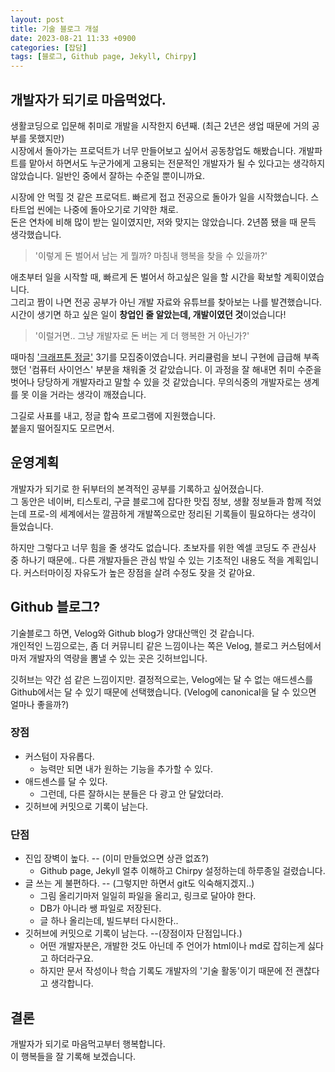 ```yaml
---
layout: post
title: 기술 블로그 개설
date: 2023-08-21 11:33 +0900
categories: [잡담]
tags: [블로그, Github page, Jekyll, Chirpy]
---
```


## 개발자가 되기로 마음먹었다.

생활코딩으로 입문해 취미로 개발을 시작한지 6년째. (최근 2년은 생업 때문에 거의 공부를 못했지만)  
시장에서 돌아가는 프로덕트가 너무 만들어보고 싶어서 공동창업도 해봤습니다. 개발파트를 맡아서 하면서도 누군가에게 고용되는 전문적인 개발자가 될 수 있다고는 생각하지 않았습니다. 일반인 중에서 잘하는 수준일 뿐이니까요.

시장에 안 먹힐 것 같은 프로덕트. 빠르게 접고 전공으로 돌아가 일을 시작했습니다. 스타트업 씬에는 나중에 돌아오기로 기약한 채로.  
돈은 연차에 비해 많이 받는 일이였지만, 저와 맞지는 않았습니다. 2년쯤 됐을 때 문득 생각했습니다.

> '이렇게 돈 벌어서 남는 게 뭘까? 마침내 행복을 찾을 수 있을까?'  

애초부터 일을 시작할 때, 빠르게 돈 벌어서 하고싶은 일을 할 시간을 확보할 계획이였습니다.  
그리고 짬이 나면 전공 공부가 아닌 개발 자료와 유튜브를 찾아보는 나를 발견했습니다.  
시간이 생기면 하고 싶은 일이 **창업인 줄 알았는데, 개발이였던 것**이었습니다!

> '이럴거면.. 그냥 개발자로 돈 버는 게 더 행복한 거 아닌가?'  

때마침 ['크래프톤 정글'](https://jungle.krafton.com/) 3기를 모집중이였습니다. 커리큘럼을 보니 구현에 급급해 부족했던 '컴퓨터 사이언스' 부분을 채워줄 것 같았습니다. 이 과정을 잘 해내면 취미 수준을 벗어나 당당하게 개발자라고 말할 수 있을 것 같았습니다. 무의식중의 개발자로는 생계를 못 이을 거라는 생각이 깨졌습니다.

그길로 사표를 내고, 정글 합숙 프로그램에 지원했습니다.  
붙을지 떨어질지도 모르면서.

## 운영계획

개발자가 되기로 한 뒤부터의 본격적인 공부를 기록하고 싶어졌습니다.  
그 동안은 네이버, 티스토리, 구글 블로그에 잡다한 맛집 정보, 생활 정보들과 함께 적었는데 프로-의 세계에서는 깔끔하게 개발쪽으로만 정리된 기록들이 필요하다는 생각이 들었습니다.

하지만 그렇다고 너무 힘을 줄 생각도 없습니다. 초보자를 위한 엑셀 코딩도 주 관심사 중 하나기 때문에.. 다른 개발자들은 관심 밖일 수 있는 기초적인 내용도 적을 계획입니다. 커스터마이징 자유도가 높은 장점을 살려 수정도 잦을 것 같아요.

## Github 블로그?

기술블로그 하면, Velog와 Github blog가 양대산맥인 것 같습니다.  
개인적인 느낌으로는, 좀 더 커뮤니티 같은 느낌이나는 쪽은 Velog, 블로그 커스텀에서마저 개발자의 역량을 뽐낼 수 있는 곳은 깃허브입니다.

깃허브는 약간 섬 같은 느낌이지만. 결정적으로는, Velog에는 달 수 없는 애드센스를 Github에서는 달 수 있기 때문에 선택했습니다.
(Velog에 canonical을 달 수 있으면 얼마나 좋을까?)

### 장점
* 커스텀이 자유롭다.
    * 능력만 되면 내가 원하는 기능을 추가할 수 있다.
* 애드센스를 달 수 있다.
    * 그런데, 다른 잘하시는 분들은 다 광고 안 달았더라.
* 깃허브에 커밋으로 기록이 남는다.

### 단점
* 진입 장벽이 높다. -- (이미 만들었으면 상관 없죠?)
    * Github page, Jekyll 얼추 이해하고 Chirpy 설정하는데 하루종일 걸렸습니다.
* 글 쓰는 게 불편하다. -- (그렇지만 하면서 git도 익숙해지겠지..)
    * 그림 올리기마저 일일히 파일을 올리고, 링크로 달아야 한다.
    * DB가 아니라 쌩 파일로 저장된다.
    * 글 하나 올리는데, 빌드부터 다시한다..
* 깃허브에 커밋으로 기록이 남는다. --(장점이자 단점입니다.)
    * 어떤 개발자분은, 개발한 것도 아닌데 주 언어가 html이나 md로 잡히는게 싫다고 하더라구요.
    * 하지만 문서 작성이나 학습 기록도 개발자의 '기술 활동'이기 때문에 전 괜찮다고 생각합니다.

## 결론
개발자가 되기로 마음먹고부터 행복합니다.  
이 행복들을 잘 기록해 보겠습니다.
